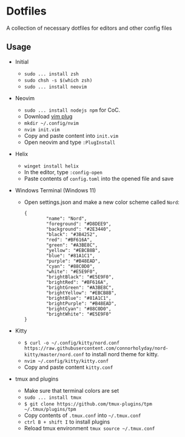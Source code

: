 # Dotfiles
A collection of necessary dotfiles for editors and other config files

## Usage
* Initial
  * `sudo ... install zsh`
  * `sudo chsh -s $(which zsh)`
  * `sudo ... install neovim`

* Neovim
  * `sudo ... install nodejs npm` for CoC.
  * Download [vim plug](https://github.com/junegunn/vim-plug) 
  * `mkdir ~/.config/nvim`
  * `nvim init.vim`
  * Copy and paste content into `init.vim`
  * Open neovim and type `:PlugInstall`

* Helix
  * `winget install helix`
  * In the editor, type `:config-open`
  * Paste contents of `config.toml` into the opened file and save 

* Windows Terminal (Windows 11)
  * Open settings.json and make a new color scheme called `Nord`:
  
    ```
    {
            "name": "Nord",
            "foreground": "#D8DEE9",
            "background": "#2E3440",
            "black": "#3B4252",
            "red": "#BF616A",
            "green": "#A3BE8C",
            "yellow": "#EBCB8B",
            "blue": "#81A1C1",
            "purple": "#B48EAD",
            "cyan": "#88C0D0",
            "white": "#E5E9F0",
            "brightBlack": "#E5E9F0",
            "brightRed": "#BF616A",
            "brightGreen": "#A3BE8C",
            "brightYellow": "#EBCB8B",
            "brightBlue": "#81A1C1",
            "brightPurple": "#B48EAD",
            "brightCyan": "#88C0D0",
            "brightWhite": "#E5E9F0"
    }
    ```

* Kitty
  * `$ curl -o ~/.config/kitty/nord.conf https://raw.githubusercontent.com/connorholyday/nord-kitty/master/nord.conf` to install nord theme for kitty.
  * `nvim ~/.config/kitty/kitty.conf`
  * Copy and paste content `kitty.conf`
  
* tmux and plugins
  * Make sure that terminal colors are set
  * `sudo ... install tmux`
  * `$ git clone https://github.com/tmux-plugins/tpm ~/.tmux/plugins/tpm`
  * Copy contents of `.tmux.conf` into `~/.tmux.conf`
  * `ctrl B + shift I` to install plugins
  * Reload tmux environment `tmux source ~/.tmux.conf`

